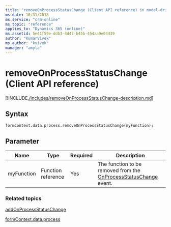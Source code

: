 ```yaml
---
title: "removeOnProcessStatusChange (Client API reference) in model-driven apps| MicrosoftDocs"
ms.date: 10/31/2018
ms.service: "crm-online"
ms.topic: "reference"
applies_to: "Dynamics 365 (online)"
ms.assetid: 5e41f59e-ddb3-4d47-b45b-454aa9e04439
author: "KumarVivek"
ms.author: "kvivek"
manager: "amyla"
---
```

# removeOnProcessStatusChange (Client API reference)



[!INCLUDE[./includes/removeOnProcessStatusChange-description.md](./includes/removeOnProcessStatusChange-description.md)]

## Syntax

`formContext.data.process.removeOnProcessStatusChange(myFunction);`

## Parameter

|Name|Type|Required|Description|
|--|--|--|--|
|myFunction|Function reference|Yes|The function to be removed from the [OnProcessStatusChange](../../events/onprocessstatuschange.md) event.|

### Related topics

[addOnProcessStatusChange](addOnProcessStatusChange.md)
 
[formContext.data.process](../../formContext-data-process.md)
 


